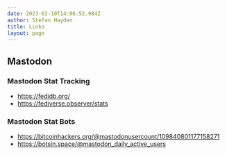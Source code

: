 ```yaml
---
date: 2023-02-10T14:06:52.984Z
author: Stefan Hayden
title: Links
layout: page
---
```


## Mastodon

### Mastodon Stat Tracking
- https://fedidb.org/
- https://fediverse.observer/stats

### Mastodon Stat Bots
- https://bitcoinhackers.org/@mastodonusercount/109840801177158271
- https://botsin.space/@mastodon_daily_active_users
